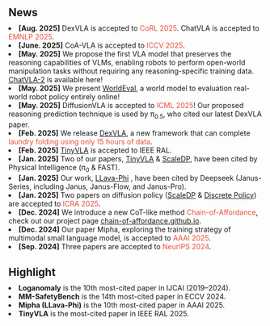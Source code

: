 <h1 id="news"></h1>

<h2 style="margin: 30px 0px 10px;">News</h2>

<li><strong>[Aug. 2025]</strong> DexVLA is accepted to <span style="color:#e74d3c">CoRL 2025</span>. ChatVLA is accepted to <span style="color:#e74d3c">EMNLP 2025</span>. </li>
<li><strong>[June. 2025]</strong> CoA-VLA is accepted to <span style="color:#e74d3c">ICCV 2025</span>.</li>
<li><strong>[May. 2025]</strong> We propose the first VLA model that preserves the reasoning capabilities of VLMs, enabling robots to perform open-world manipulation tasks without requiring any reasoning-specific training data. <a href="https://chatvla-2.github.io/">ChatVLA-2</a> is available here!</li>
<li><strong>[May. 2025]</strong> We present <a href="https://worldeval.github.io/">WorldEval</a>, a world model to evaluation real-world robot policy entirely online!</li>
<li><strong>[May. 2025]</strong> DiffusionVLA is accepted to <span style="color:#e74d3c">ICML 2025</span>! Our proposed reasoning prediction technique is used by &pi;<sub>0.5</sub>, who cited our latest DexVLA paper. </li>
<li><strong>[Feb. 2025]</strong> We release <a href="https://dex-vla.github.io/">DexVLA</a>, a new framework that can complete <span style="color:#e74d3c">laundry folding using only 15 hours of data</span>.</li>
<li><strong>[Feb. 2025]</strong> <a href="https://tiny-vla.github.io/">TinyVLA</a> is accepted to IEEE RAL.</li>
<li><strong>[Jan. 2025]</strong> Two of our papers, <a href="https://tiny-vla.github.io/">TinyVLA</a> & <a href="https://scaling-diffusion-policy.github.io/">ScaleDP</a>, have been cited by Physical Intelligence (&pi;<sub>0</sub> & FAST).</li>
<li><strong>[Jan. 2025]</strong> Our work, <a href="https://github.com/zhuyiche/llava-phi">LLava-Phi</a> , have been cited by Deepseek (Janus-Series, including Janus, Janus-Flow, and Janus-Pro).</li>
<li><strong>[Jan. 2025]</strong> Two papers on diffusion policy (<a href="https://scaling-diffusion-policy.github.io/">ScaleDP</a> & <a href="https://discretepolicy.github.io/">Discrete Policy</a>) are accepted to <span style="color:#e74d3c">ICRA 2025</span>.</li>
<li><strong>[Dec. 2024]</strong> We introduce a new CoT-like method <span style="color:#e74d3c">Chain-of-Affordance</span>, check out our project page <span style="color:#e74d3c"><a href="https://chain-of-affordance.github.io/">chain-of-affordance.github.io</a></span>.</li>
<li><strong>[Dec. 2024]</strong> Our paper Mipha, exploring the training strategy of multimodal small language model, is accepted to <span style="color:#e74d3c">AAAI 2025</span>.</li>
<li><strong>[Sep. 2024]</strong> Three papers are accepted to <span style="color:#e74d3c">NeurIPS 2024</span>.</li>


<h2 style="margin: 30px 0px 10px;">Highlight</h2>
<li><strong>Loganomaly</strong> is the 10th most-cited paper in IJCAI (2019–2024).</li>
<li><strong>MM-SafetyBench</strong> is the 14th most-cited paper in ECCV 2024.</li>
<li><strong>Mipha (LLava-Phi)</strong> is the 10th most-cited paper in AAAI 2025.</li>
<li><strong>TinyVLA</strong> is the most-cited paper in IEEE RAL 2025.</li>